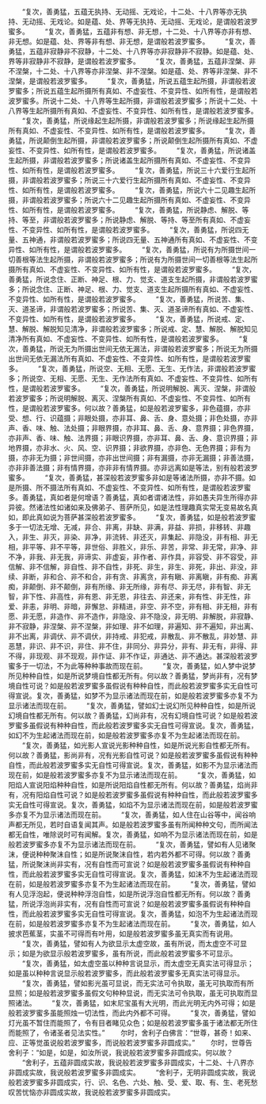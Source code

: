 <!-- { "loadSidebar": true } -->
　　“复次，善勇猛，五蕴无执持、无动摇、无戏论，十二处、十八界等亦无执持、无动摇、无戏论。如是蕴、处、界等无执持、无动摇、无戏论，是谓般若波罗蜜多。
　　“复次，善勇猛，五蕴非有想、非无想，十二处、十八界等亦非有想、非无想。如是蕴、处、界等非有想、非无想，是谓般若波罗蜜多。
　　“复次，善勇猛，五蕴非寂静非不寂静，十二处、十八界等亦非寂静非不寂静。如是蕴、处、界等非寂静非不寂静，是谓般若波罗蜜多。
　　“复次，善勇猛，五蕴非涅槃、非不涅槃，十二处、十八界等亦非涅槃、非不涅槃。如是蕴、处、界等非涅槃、非不涅槃，是谓般若波罗蜜多。
　　“复次，善勇猛，所说五蕴生起所摄，非谓般若波罗蜜多；所说五蕴生起所摄所有真如、不虚妄性、不变异性、如所有性，是谓般若波罗蜜多。所说十二处、十八界等生起所摄，非谓般若波罗蜜多；所说十二处、十八界等生起所摄所有真如、不虚妄性、不变异性、如所有性，是谓般若波罗蜜多。
　　“复次，善勇猛，所说缘起生起所摄，非谓般若波罗蜜多；所说缘起生起所摄所有真如、不虚妄性、不变异性、如所有性，是谓般若波罗蜜多。
　　“复次，善勇猛，所说颠倒生起所摄，非谓般若波罗蜜多；所说颠倒生起所摄所有真如、不虚妄性、不变异性、如所有性，是谓般若波罗蜜多。
　　“复次，善勇猛，所说诸盖生起所摄，非谓般若波罗蜜多；所说诸盖生起所摄所有真如、不虚妄性、不变异性、如所有性，是谓般若波罗蜜多。
　　“复次，善勇猛，所说三十六爱行生起所摄，非谓般若波罗蜜多；所说三十六爱行生起所摄所有真如、不虚妄性、不变异性、如所有性，是谓般若波罗蜜多。
　　“复次，善勇猛，所说六十二见趣生起所摄，非谓般若波罗蜜多；所说六十二见趣生起所摄所有真如、不虚妄性、不变异性、如所有性，是谓般若波罗蜜多。
　　“复次，善勇猛，所说静虑、解脱、等持、等至，非谓般若波罗蜜多；所说静虑、解脱、等持、等至所有真如、不虚妄性、不变异性、如所有性，是谓般若波罗蜜多。
　　“复次，善勇猛，所说四无量、五神通，非谓般若波罗蜜多；所说四无量、五神通所有真如、不虚妄性、不变异性、如所有性，是谓般若波罗蜜多。
　　“复次，善勇猛，所说有为所摄世间一切善根等法生起所摄，非谓般若波罗蜜多；所说有为所摄世间一切善根等法生起所摄所有真如、不虚妄性、不变异性、如所有性，是谓般若波罗蜜多。
　　“复次，善勇猛，所说念住、正断、神足、根、力、觉支、道支生起所摄，非谓般若波罗蜜多；所说念住、正断、神足、根、力、觉支、道支生起所摄所有真如、不虚妄性、不变异性、如所有性，是谓般若波罗蜜多。
　　“复次，善勇猛，所说苦、集、灭、道圣谛，非谓般若波罗蜜多；所说苦、集、灭、道圣谛所有真如、不虚妄性、不变异性、如所有性，是谓般若波罗蜜多。
　　“复次，善勇猛，所说戒、定、慧、解脱、解脱知见清净，非谓般若波罗蜜多；所说戒、定、慧、解脱、解脱知见清净所有真如、不虚妄性、不变异性、如所有性，是谓般若波罗蜜多。
　　“复次，善勇猛，所说无为所摄出世间无依无漏法，非谓般若波罗蜜多；所说无为所摄出世间无依无漏法所有真如、不虚妄性、不变异性、如所有性，是谓般若波罗蜜多。
　　“复次，善勇猛，所说空、无相、无愿、无生、无作法，非谓般若波罗蜜多；所说空、无相、无愿、无生、无作法所有真如、不虚妄性、不变异性、如所有性，是谓般若波罗蜜多。
　　“复次，善勇猛，所说明解脱、离灭、涅槃，非谓般若波罗蜜多；所说明解脱、离灭、涅槃所有真如、不虚妄性、不变异性、如所有性，是谓般若波罗蜜多。何以故？善勇猛，如是般若波罗蜜多，非色蕴摄，亦非受、想、行、识蕴摄；非眼处摄，亦非耳、鼻、舌、身、意处摄；非色处摄，亦非声、香、味、触、法处摄；非眼界摄，亦非耳、鼻、舌、身、意界摄；非色界摄，亦非声、香、味、触、法界摄；非眼识界摄，亦非耳、鼻、舌、身、意识界摄；非地界摄，亦非水、火、风、空、识界摄；非欲界摄，亦非色、无色界摄；非有为摄，亦非无为摄；非世间摄，亦非出世间摄；非有漏摄，亦非无漏摄；非善法摄，亦非非善法摄；非有情界摄，亦非非有情界摄。亦非远离如是等法，别有般若波罗蜜多。
　　“复次，善勇猛，甚深般若波罗蜜多非如是等诸法所摄，亦非不摄。如是所摄、所不摄法所有真如、不虚妄性、不变异性、如所有性，是谓般若波罗蜜多。善勇猛，真如者是何增语？善勇猛，真如者谓诸法性，非如愚夫异生所得亦非异彼。然诸法性如诸如来及佛弟子、菩萨所见，如是法性理趣真实常无变易故名真如，即此真如说为菩萨甚深般若波罗蜜多。
　　“复次，善勇猛，如是般若波罗蜜多于一切法无增、无减，非合、非离，非缺、非满，非益、非损，非移转、非趣入，非生、非灭，非染、非净，非流转、非还灭，非集起、非隐没，非有相、非无相，非平等、非不平等，非世俗、非胜义，非乐、非苦，非常、非无常，非净、非不净，非我、非无我，非谛实、非虚妄，非作者、非作具，非容受、非不容受，非信解、非不信解，非自性、非不自性，非死、非生，非生、非死，非出、非没，非续、非断，非和合、非不和合，非有贪、非离贪，非有瞋、非离瞋，非有痴、非离痴，非颠倒、非不颠倒，非有所缘、非无所缘，非有尽、非无尽，非有智、非无智，非下性、非高性，非有恩、非无恩，非往去、非还来，非有性、非无性，非爱、非恚，非明、非暗，非懈怠、非精进，非空、非不空，非有相、非无相，非有愿、非无愿，非造作、非不造作，非隐没、非不隐没，非无明、非解脱，非寂静、非不寂静，非涅槃、非不涅槃，非如理、非不如理，非遍知、非不遍知，非出离、非不出离，非调伏、非不调伏，非持戒、非犯戒，非散乱、非不散乱，非妙慧、非恶慧，非识、非不识，非住、非不住，非同分、非异分，非有、非无有，非得、非不得，非现观、非不现观，非作证、非不作证，非通达、非不通达。甚深般若波罗蜜多于一切法，不为此等种种事故而现在前。
　　“复次，善勇猛，如人梦中说梦所见种种自性，如是所说梦境自性都无所有。何以故？善勇猛，梦尚非有，况有梦境自性可说？如是般若波罗蜜多虽假说有种种自性，而此般若波罗蜜多实无自性可得宣说。复次，善勇猛，如梦不为显示诸法而现在前，如是般若波罗蜜多亦复不为显示诸法而现在前。
　　“复次，善勇猛，譬如幻士说幻所见种种自性，如是所说幻境自性都无所有。何以故？善勇猛，幻尚非有，况有幻境自性可说？如是般若波罗蜜多虽假说有种种自性，而此般若波罗蜜多实无自性可得宣说。复次，善勇猛，如幻不为生起诸法而现在前，如是般若波罗蜜多亦复不为生起诸法而现在前。
　　“复次，善勇猛，如光影人宣说光影种种自性，如是所说光影自性都无所有。何以故？善勇猛，影尚非有，况有光影自性可说？如是般若波罗蜜多虽假说有种种自性，而此般若波罗蜜多实无自性可得宣说。复次，善勇猛，如影不为显示诸法而现在前，如是般若波罗蜜多亦复不为显示诸法而现在前。
　　“复次，善勇猛，如阳焰人宣说阳焰种种自性，如是所说阳焰自性都无所有。何以故？善勇猛，焰尚非有，况有阳焰自性可说？如是般若波罗蜜多虽假说有种种自性，而此般若波罗蜜多实无自性可得宣说。复次，善勇猛，如焰不为显示诸法而现在前，如是般若波罗蜜多亦复不为显示诸法而现在前。
　　“复次，善勇猛，如人住在山谷等中，闻谷响声都无所见，若时自语复闻其声。如是般若波罗蜜多虽有所闻种种文句，而所闻法都无自性，唯除说时可有闻解。复次，善勇猛，如响不为显示诸法而现在前，如是般若波罗蜜多亦复不为显示诸法而现在前。
　　“复次，善勇猛，譬如有人见诸聚沫，便说种种聚沫自性；如是所说聚沫自性，若内若外都不可得。何以故？善勇猛，所说聚沫尚非实有，况有自性而可宣说？如是般若波罗蜜多虽假说有种种自性，而此般若波罗蜜多实无自性可得宣说。复次，善勇猛，如沫不为生起诸法而现在前，如是般若波罗蜜多亦复不为生起诸法而现在前。
　　“复次，善勇猛，譬如有人见浮泡起，便说种种浮泡自性，如是所说浮泡自性都无所有。何以故？善勇猛，所说浮泡尚非实有，况有自性而可宣说？如是般若波罗蜜多虽假说有种种自性，而此般若波罗蜜多实无自性可得宣说。复次，善勇猛，如泡不为生起诸法而现在前，如是般若波罗蜜多亦复不为生起诸法而现在前。
　　“复次，善勇猛，如人披求芭蕉茎，实虽不可得而有叶用，如是般若波罗蜜多虽无真实而有说用。
　　“复次，善勇猛，譬如有人为欲显示太虚空故，虽有所说，而太虚空不可显示；如是为欲显示般若波罗蜜多，虽有所说，而此般若波罗蜜多不可显示。
　　“复次，善勇猛，如太虚空虽以种种言说显示，而太虚空无真实法可得显示；如是虽以种种言说显示般若波罗蜜多，而此般若波罗蜜多无真实法可得显示。
　　“复次，善勇猛，譬如影光虽可显说，而无实法可令执取，虽无可执取而有所显照；如是般若波罗蜜多虽假文句种种显说，而无实法可令执取，虽无可执取而显照诸法。
　　“复次，善勇猛，如末尼宝虽有大光明，而此光明无内外可得；如是般若波罗蜜多虽能照烛一切法性，而此内外都不可得。
　　“复次，善勇猛，譬如灯光虽不暂住而能照了，令有目者睹见众色；如是般若波罗蜜多虽于诸法都无所住而能照了，令诸圣者见法实性。”
　　尔时，舍利子白佛言：“世尊，甚奇！如来、应、正等觉虽说般若波罗蜜多，而说般若波罗蜜多非圆成实。”
　　尔时，世尊告舍利子：“如是，如是，如汝所说，我说般若波罗蜜多非圆成实。何以故？
　　“舍利子，五蕴非圆成实故，我说般若波罗蜜多非圆成实，十二处、十八界亦非圆成实故，我说般若波罗蜜多非圆成实。
　　“舍利子，无明非圆成实故，我说般若波罗蜜多非圆成实，行、识、名色、六处、触、受、爱、取、有、生、老死愁叹苦忧恼亦非圆成实故，我说般若波罗蜜多非圆成实。
